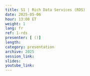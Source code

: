 ```yaml
---
title: S1 | Rich Data Services (RDS)
date: 2025-05-06
hour: 13:00 ET
weight: 1
lang: fr
ref: 1-rds
presenter: [ ()]
length:
category: presentation
archive: 2025
session_link:
slides:
youtube_link:
---
```

